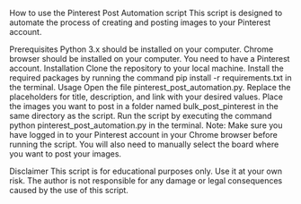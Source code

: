 How to use the Pinterest Post Automation script
This script is designed to automate the process of creating and posting images to your Pinterest account.

Prerequisites
Python 3.x should be installed on your computer.
Chrome browser should be installed on your computer.
You need to have a Pinterest account.
Installation
Clone the repository to your local machine.
Install the required packages by running the command pip install -r requirements.txt in the terminal.
Usage
Open the file pinterest_post_automation.py.
Replace the placeholders for title, description, and link with your desired values.
Place the images you want to post in a folder named bulk_post_pinterest in the same directory as the script.
Run the script by executing the command python pinterest_post_automation.py in the terminal.
Note: Make sure you have logged in to your Pinterest account in your Chrome browser before running the script. You will also need to manually select the board where you want to post your images.

Disclaimer
This script is for educational purposes only. Use it at your own risk. The author is not responsible for any damage or legal consequences caused by the use of this script.
